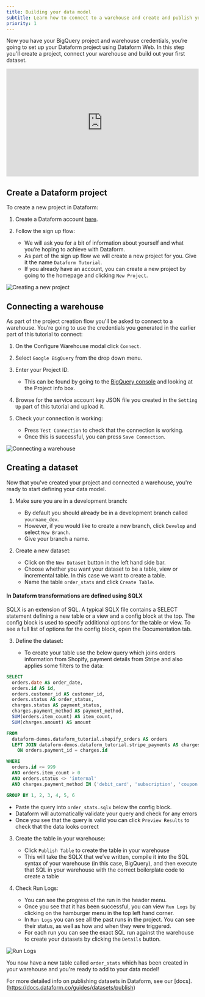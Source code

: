 ```yaml
---
title: Building your data model
subtitle: Learn how to connect to a warehouse and create and publish your first dataset.
priority: 1
---
```


Now you have your BigQuery project and warehouse credentials, you’re going to set up your Dataform project using Dataform Web. In this step you'll create a project, connect your warehouse and build out your first dataset.

<div style="position: relative; padding-bottom: 55.93750000000001%; height: 0;"><iframe src="https://www.loom.com/embed/56df10cba03045ddbf27e3a577907876" frameborder="0" webkitallowfullscreen mozallowfullscreen allowfullscreen style="position: absolute; top: 0; left: 0; width: 100%; height: 100%;"></iframe></div>

## Create a Dataform project

To create a new project in Dataform:

1. Create a Dataform account [here](https://app.dataform.co/).
2. Follow the sign up flow:

   - We will ask you for a bit of information about yourself and what you’re hoping to achieve with Dataform.
   - As part of the sign up flow we will create a new project for you. Give it the name `Dataform Tutorial`.
   - If you already have an account, you can create a new project by going to the homepage and clicking `New Project`.

<img src="https://assets.dataform.co/getting%20started%20tutorial/creating%20a%20dataset/Group%209%20(1).png" max-width="753"  alt="Creating a new project" />

## Connecting a warehouse

As part of the project creation flow you'll be asked to connect to a warehouse. You’re going to use the credentials you generated in the earlier part of this tutorial to connect:

1. On the Configure Warehouse modal click `Connect`.
2. Select `Google BigQuery` from the drop down menu.
3. Enter your Project ID.

   - This can be found by going to the [BigQuery console](https://console.cloud.google.com/) and looking at the Project info box.

4. Browse for the service account key JSON file you created in the `Setting Up` part of this tutorial and upload it.
5. Check your connection is working:

   - Press `Test Connection` to check that the connection is working.
   - Once this is successful, you can press `Save Connection`.

<img src="https://assets.dataform.co/getting%20started%20tutorial/creating%20a%20dataset/Screenshot%202020-08-13%20at%2015.46%201%20(1).png" max-width="753"  alt="Connecting a warehouse" />

## Creating a dataset

Now that you've created your project and connected a warehouse, you're ready to start defining your data model.

1. Make sure you are in a development branch:

   - By default you should already be in a development branch called `yourname_dev`.
   - However, if you would like to create a new branch, click `Develop` and select `New Branch`.
   - Give your branch a name.

2. Create a new dataset:

   - Click on the `New Dataset` button in the left hand side bar.
   - Choose whether you want your dataset to be a table, view or incremental table. In this case we want to create a table.
   - Name the table `order_stats` and click `Create Table`.

<div className="bp3-callout bp3-icon-info-sign bp3-intent-primary" markdown="1">
<h4 class="bp3-heading">In Dataform transformations are defined using SQLX</h4>
 SQLX is an extension of SQL. A typical SQLX file contains a SELECT statement defining a new table or a view and a config block at the top. The config block is used to specify additional options for the table or view. To see a full list of options for the config block, open the Documentation tab.
</a></div>

3. Define the dataset:

   - To create your table use the below query which joins orders information from Shopify, payment details from Stripe and also applies some filters to the data:

```sql
SELECT
  orders.date AS order_date,
  orders.id AS id,
  orders.customer_id AS customer_id,
  orders.status AS order_status,
  charges.status AS payment_status,
  charges.payment_method AS payment_method,
  SUM(orders.item_count) AS item_count,
  SUM(charges.amount) AS amount

FROM
  dataform-demos.dataform_tutorial.shopify_orders AS orders
  LEFT JOIN dataform-demos.dataform_tutorial.stripe_payments AS charges
    ON orders.payment_id = charges.id

WHERE
  orders.id <= 999
  AND orders.item_count > 0
  AND orders.status <> 'internal'
  AND charges.payment_method IN ('debit_card', 'subscription', 'coupon')

GROUP BY 1, 2, 3, 4, 5, 6
```

- Paste the query into `order_stats.sqlx` below the config block.
- Dataform will automatically validate your query and check for any errors
- Once you see that the query is valid you can click `Preview Results` to check that the data looks correct

3. Create the table in your warehouse:

   - Click `Publish Table` to create the table in your warehouse
   - This will take the SQLX that we’ve written, compile it into the SQL syntax of your warehouse (in this case, BigQuery), and then execute that SQL in your warehouse with the correct boilerplate code to create a table

4. Check Run Logs:

   - You can see the progress of the run in the header menu.
   - Once you see that it has been successful, you can view `Run Logs` by clicking on the hamburger menu in the top left hand corner.
   - In `Run Logs` you can see all the past runs in the project. You can see their status, as well as how and when they were triggered.
   - For each run you can see the exact SQL run against the warehouse to create your datasets by clicking the `Details` button.

<img src="https://assets.dataform.co/getting%20started%20tutorial/creating%20a%20dataset/Screenshot%202020-08-13%20at%2015.51%201%20(1).png" max-width="753"  alt="Run Logs" />

You now have a new table called `order_stats` which has been created in your warehouse and you're ready to add to your data model!

For more detailed info on publishing datasets in Dataform, see our [docs].(https://docs.dataform.co/guides/datasets/publish)

